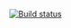 [![Build status](https://ci.appveyor.com/api/projects/status/q3nhvpotf378yw39?svg=true)](https://ci.appveyor.com/project/Shuralol/unit-test-1)